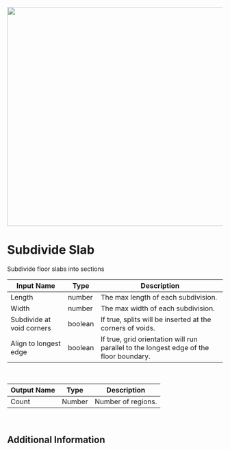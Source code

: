 <img src="preview.png" width="512">

# Subdivide Slab

Subdivide floor slabs into sections

|Input Name|Type|Description|
|---|---|---|
|Length|number|The max length of each subdivision.|
|Width|number|The max width of each subdivision.|
|Subdivide at void corners|boolean|If true, splits will be inserted at the corners of voids.|
|Align to longest edge|boolean|If true, grid orientation will run parallel to the longest edge of the floor boundary.|


<br>

|Output Name|Type|Description|
|---|---|---|
|Count|Number|Number of regions.|


<br>

## Additional Information
